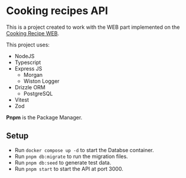 # Cooking recipes API

This is a project created to work with the WEB part implemented on the [Cooking Recipe WEB](https://github.com/JoseClaudioADS/cooking-recipes-web).

This project uses:

- NodeJS
- Typescript
- Express JS
    - Morgan
    - Wiston Logger  
- Drizzle ORM
    - PostgreSQL
- Vitest
- Zod

**Pnpm** is the Package Manager.


## Setup

- Run `docker compose up -d` to start the Databse container.
- Run `pnpm db:migrate` to run the migration files.
- Run `pnpm db:seed` to generate test data.
- Run `pnpm start` to start the API at port 3000.
